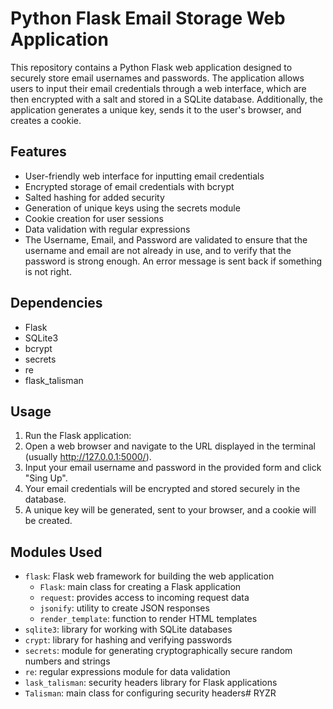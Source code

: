 # Python Flask Email Storage Web Application

This repository contains a Python Flask web application designed to securely store email usernames and passwords. The application allows users to input their email credentials through a web interface, which are then encrypted with a salt and stored in a SQLite database. Additionally, the application generates a unique key, sends it to the user's browser, and creates a cookie.

## Features

 - User-friendly web interface for inputting email credentials
 - Encrypted storage of email credentials with bcrypt
 - Salted hashing for added security
 - Generation of unique keys using the secrets module
 - Cookie creation for user sessions
 - Data validation with regular expressions
 - The Username, Email, and Password are validated to ensure that the username and email are not already in use, and to verify that the password is strong enough. An error message is sent back if something is not right.
 
 ## Dependencies
 
 - Flask
 - SQLite3
 - bcrypt
 - secrets
 - re
 - flask_talisman
 
 ## Usage
 
 1. Run the Flask application:
 2. Open a web browser and navigate to the URL displayed in the terminal (usually http://127.0.0.1:5000/).
 3. Input your email username and password in the provided form and click "Sing Up".
 4. Your email credentials will be encrypted and stored securely in the database.
 5. A unique key will be generated, sent to your browser, and a cookie will be created.
 
 ## Modules Used
 
  - `flask`: Flask web framework for building the web application
	 - `Flask`: main class for creating a Flask application
	 - `request`: provides access to incoming request data
	 - `jsonify`: utility to create JSON responses
	 - `render_template`: function to render HTML templates
- `sqlite3`: library for working with SQLite databases
- `crypt`: library for hashing and verifying passwords
- `secrets`: module for generating cryptographically secure random numbers and strings
- `re`: regular expressions module for data validation
- `lask_talisman`: security headers library for Flask applications
- `Talisman`: main class for configuring security headers#   R Y Z R  
 
